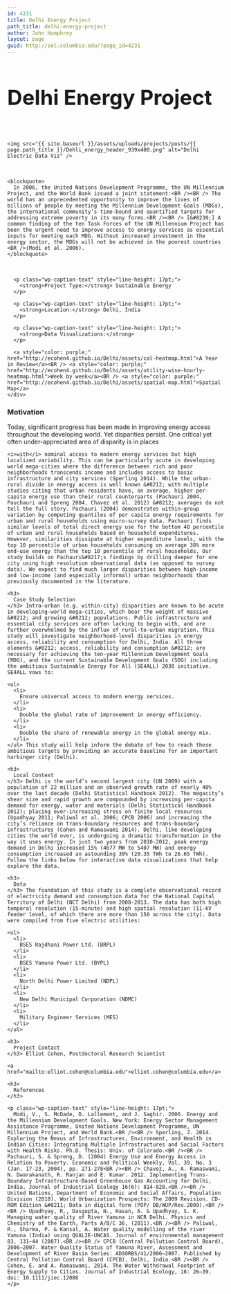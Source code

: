 ```yaml
---
id: 4231
title: Delhi Energy Project
path_title: delhi-energy-project
author: John Humphrey
layout: page
guid: http://sel.columbia.edu/?page_id=4231
---
```

<div class="row-fluid">
  <div class="col-sm-12">
    <h2 style="font-size:48px !important;">
      Delhi Energy Project
    </h2>
    <br />
    
    <img src="{{ site.baseurl }}/assets/uploads/projects/posts/{{ page.path_title }}/Dehli_energy_header_939x400.png" alt="Delhi Electric Data Viz" />
  </div>
</div>

<div class="row-fluid">
  <div class="span9">
    &nbsp; 
    
    <blockquote>
      In 2006, the United Nations Development Programme, the UN Millennium Project, and the World Bank issued a joint statement:<BR /><BR /> The world has an unprecedented opportunity to improve the lives of billions of people by meeting the Millennium Development Goals (MDGs), the international community’s time-bound and quantified targets for addressing extreme poverty in its many forms.<BR /><BR /> [&#8230;] A common finding of the ten Task Forces of the UN Millennium Project has been the urgent need to improve access to energy services as essential inputs for meeting each MDG. Without increased investment in the energy sector, the MDGs will not be achieved in the poorest countries <BR />(Modi et al. 2006).
    </blockquote>
  </div>
  
  <div class="row-fluid">
    <div class="span3">
      <BR /> 
      
      <p class="wp-caption-text" style="line-height: 17pt;">
        <strong>Project Type:</strong> Sustainable Energy
      </p>
      
      <p class="wp-caption-text" style="line-height: 17pt;">
        <strong>Location:</strong> Delhi, India
      </p>
      
      <p class="wp-caption-text" style="line-height: 17pt;">
        <strong>Data Visualizations:</strong>
      </p>
      
      <a style="color: purple;" href="http://ecohen4.github.io/Delhi/assets/cal-heatmap.html">A Year in Review</a><BR /> <a style="color: purple;" href="http://ecohen4.github.io/Delhi/assets/utility-wise-hourly-heatmap.html">Week by week</a><BR /> <a style="color: purple;" href="http://ecohen4.github.io/Delhi/assets/spatial-map.html">Spatial Map</a>
    </div>
  </div>
</div>

<div class="row-fluid">
  <div class="span12">
    <h3>
      Motivation
    </h3> Today, significant progress has been made in improving energy access throughout the developing world. Yet disparities persist. One critical yet often under-appreciated area of disparity is in places 
    
    <i>with</i> nominal access to modern energy services but high localized variability. This can be particularly acute in developing world mega-cities where the difference between rich and poor neighborhoods transcends income and includes access to basic infrastructure and city services (Sperling 2014). While the urban-rural divide in energy access is well known &#8212; with multiple studies citing that urban residents have, on average, higher per-capita energy use than their rural counterparts (Pachauri 2004, Pauchauri and Spreng 2004, Chavez et al. 2012) &#8212; averages do not tell the full story. Pachauri (2004) demonstrates within-group variation by computing quantiles of per capita energy requirements for urban and rural households using micro-survey data. Pachauri finds similar levels of total direct energy use for the bottom 40 percentile of urban and rural households based on household expenditures. However, similarities dissipate at higher expenditure levels, with the top 10 percentile of urban households consuming on average 38% more end-use energy than the top 10 percentile of rural households. Our study builds on Pachauri&#8217;s findings by drilling deeper for one city using high resolution observational data (as opposed to survey data). We expect to find much larger disparities between high-income and low-income (and especially informal) urban neighborhoods than previously documented in the literature. 
    
    <h3>
      Case Study Selection
    </h3> Intra-urban (e.g. within-city) disparities are known to be acute in developing-world mega-cities, which bear the weight of massive &#8212; and growing &#8212; populations. Public infrastructure and essential city services are often lacking to begin with, and are further overwhelmed by the influx of rural-to-urban migration. This study will investigate neighborhood-level disparities in energy access, reliability and consumption for Delhi, India. All three elements &#8212; access, reliability and consumption &#8212; are necessary for achieving the ten-year Millennium Development Goals (MDG), and the current Sustainable Development Goals (SDG) including the ambitious Sustainable Energy For All (SE4ALL) 2030 initiative. SE4ALL vows to: 
    
    <ul>
      <li>
        Ensure universal access to modern energy services.
      </li>
      <li>
        Double the global rate of improvement in energy efficiency.
      </li>
      <li>
        Double the share of renewable energy in the global energy mix.
      </li>
    </ul> This study will help inform the debate of how to reach these ambitious targets by providing an accurate baseline for an important harbinger city (Delhi). 
    
    <h3>
      Local Context
    </h3> Delhi is the world’s second largest city (UN 2009) with a population of 22 million and an observed growth rate of nearly 40% over the last decade (Delhi Statistical Handbook 2012). The megacity’s shear size and rapid growth are compounded by increasing per-capita demand for energy, water and materials (Delhi Statistical Handbook 2012); placing ever-increasing stress on finite local resources (Upadhyay 2011; Paliwal et al. 2006; CPCB 2006) and increasing the city’s reliance on trans-boundary resources and trans-boundary infrastructures (Cohen and Ramaswami 2014). Delhi, like developing cities the world over, is undergoing a dramatic transformation in the way it uses energy. In just two years from 2010-2012, peak energy demand in Delhi increased 15% (4677 MW to 5407 MW) and energy consumption increased an astounding 30% (20.35 TWh to 26.65 TWh). Follow the links below for interactive data visualizations that help explore the data. 
    
    <h3>
      Data
    </h3> The foundation of this study is a complete observational record of electricity demand and consumption data for the National Capital Territory of Delhi (NCT Delhi) from 2008-2013. The data has both high temporal resolution (15-minute) and high spatial resolution (11-kV feeder level, of which there are more than 150 across the city). Data were compiled from five electric utilities: 
    
    <ul>
      <li>
        BSES Rajdhani Power Ltd. (BRPL)
      </li>
      <li>
        BSES Yamuna Power Ltd. (BYPL)
      </li>
      <li>
        North Delhi Power Limited (NDPL)
      </li>
      <li>
        New Delhi Municipal Corporation (NDMC)
      </li>
      <li>
        Military Engineer Services (MES)
      </li>
    </ul>
    
    <h3>
      Project Contact
    </h3> Elliot Cohen, Postdoctoral Research Scientist 
    
    <a href="mailto:elliot.cohen@columbia.edu">elliot.cohen@columbia.edu</a> 
    
    <h3>
      References
    </h3>
    
    <p class="wp-caption-text" style="line-height: 17pt;">
      Modi, V., S. McDade, D. Lallement, and J. Saghir. 2006. Energy and the Millennium Development Goals. New York: Energy Sector Management Assistance Programme, United Nations Development Programme, UN Millennium Project, and World Bank.<BR /><BR /> Sperling, J. 2014. Exploring the Nexus of Infrastructures, Environment, and Health in Indian Cities: Integrating Multiple Infrastructures and Social Factors with Health Risks. Ph.D. Thesis: Univ. of Colorado.<BR /><BR /> Pachauri, S. & Spreng, D. (2004) Energy Use and Energy Access in Relation to Poverty. Economic and Political Weekly, Vol. 39, No. 3 (Jan. 17-23, 2004), pp. 271-278<BR /><BR /> Chavez, A., A. Ramaswami, N. Dwarakanath, R. Ranjan and E. Kumar. 2012. Implementing Trans-Boundary Infrastructure-Based Greenhouse Gas Accounting for Delhi, India. Journal of Industrial Ecology 16(6): 814-828.<BR /><BR /> United Nations, Department of Economic and Social Affairs, Population Division (2010). World Urbanization Prospects: The 2009 Revision. CD-ROM Edition &#8211; Data in digital form (POP/ DB/WUP/Rev.2009).<BR /><BR /> Upadhyay, R., Dasgupta, N., Hasan, A. & Upadhyay, S. K. Managing water quality of River Yamuna in NCR Delhi. Physics and Chemistry of the Earth, Parts A/B/C 36, (2011).<BR /><BR /> Paliwal, R., Sharma, P. & Kansal, A. Water quality modelling of the river Yamuna (India) using QUAL2E-UNCAS. Journal of environmental management 83, 131–44 (2007).<BR /><BR /> CPCB (Central Pollution Control Board), 2006–2007. Water Quality Status of Yamuna River, Assessment and Development of River Basin Series: ADSORBS/41/2006–2007. Published by Central Pollution Control Board (CPCB), Delhi, India.<BR /><BR /> Cohen, E. and A. Ramaswami. 2014. The Water Withdrawal Footprint of Energy Supply to Cities. Journal of Industrial Ecology, 18: 26–39. doi: 10.1111/jiec.12086
    </p>
  </div>
</div>